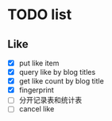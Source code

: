 # TODO list

## Like

- [x] put like item
- [x] query like by blog titles
- [x] get like count by blog title
- [x] fingerprint
- [ ] 分开记录表和统计表
- [ ] cancel like
